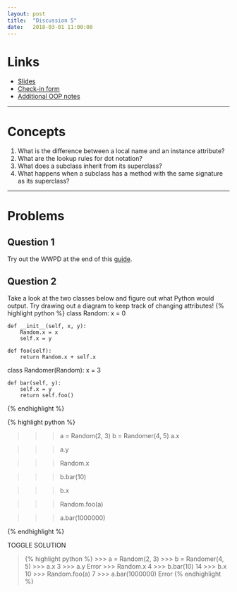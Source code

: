 ```yaml
---
layout: post
title:  "Discussion 5"
date:   2018-03-01 11:00:00
---
```


# Links

* [Slides](https://docs.google.com/presentation/d/1vSjQwwhnlMopSlx54vWc2qXZsOqpYquLbp_GVMi7sys/edit?usp=sharing)
* [Check-in form](https://links.cs61a.org/tammy-disc)
* [Additional OOP notes](/cs61a/guides/oop)

---

# Concepts
1. What is the difference between a local name and an instance attribute?
2. What are the lookup rules for dot notation?
3. What does a subclass inherit from its superclass?
4. What happens when a subclass has a method with the same signature as its superclass?

---

# Problems

## Question 1

Try out the WWPD at the end of this [guide](/cs61a/guides/oop.html).

## Question 2

Take a look at the two classes below and figure out what Python would output. Try drawing out a diagram to keep track of changing attributes!
{% highlight python %}
class Random:
    x = 0

    def __init__(self, x, y):
        Random.x = x
        self.x = y

    def foo(self):
        return Random.x + self.x

class Randomer(Random):
    x = 3

    def bar(self, y):
        self.x = y
        return self.foo()
{% endhighlight %}

{% highlight python %}
>>> a = Random(2, 3)
>>> b = Randomer(4, 5)
>>> a.x

>>> a.y

>>> Random.x

>>> b.bar(10)

>>> b.x

>>> Random.foo(a)

>>> a.bar(1000000)

{% endhighlight %}

<a class="btn btn-default solution-toggle-2">TOGGLE SOLUTION</a>

<blockquote class="solution-2">{% highlight python %}
>>> a = Random(2, 3)
>>> b = Randomer(4, 5)
>>> a.x
3
>>> a.y
Error
>>> Random.x
4
>>> b.bar(10)
14
>>> b.x
10
>>> Random.foo(a)
7
>>> a.bar(1000000)
Error
{% endhighlight %}
</blockquote>
